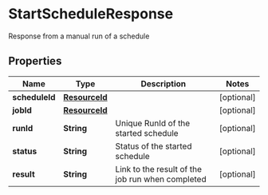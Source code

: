 

# StartScheduleResponse

Response from a manual run of a schedule

## Properties

Name | Type | Description | Notes
------------ | ------------- | ------------- | -------------
**scheduleId** | [**ResourceId**](ResourceId.md) |  |  [optional]
**jobId** | [**ResourceId**](ResourceId.md) |  |  [optional]
**runId** | **String** | Unique RunId of the started schedule |  [optional]
**status** | **String** | Status of the started schedule |  [optional]
**result** | **String** | Link to the result of the job run when completed |  [optional]



